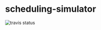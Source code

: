 scheduling-simulator
====================

![travis status](https://travis-ci.org/carlyeks/scheduling-simulator.svg?branch=master)
